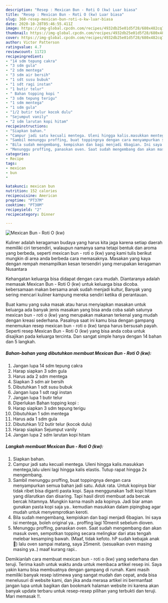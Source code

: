 ```yaml
---
description: "Resep : Mexican Bun - Roti O (kw) Luar biasa"
title: "Resep : Mexican Bun - Roti O (kw) Luar biasa"
slug: 360-resep-mexican-bun-roti-o-kw-luar-biasa
date: 2020-10-28T05:46:55.411Z
image: https://img-global.cpcdn.com/recipes/4932db25e01d5f28/680x482cq70/mexican-bun-roti-o-kw-foto-resep-utama.jpg
thumbnail: https://img-global.cpcdn.com/recipes/4932db25e01d5f28/680x482cq70/mexican-bun-roti-o-kw-foto-resep-utama.jpg
cover: https://img-global.cpcdn.com/recipes/4932db25e01d5f28/680x482cq70/mexican-bun-roti-o-kw-foto-resep-utama.jpg
author: Victor Patterson
ratingvalue: 4.7
reviewcount: 11723
recipeingredient:
- "14 sdm tepung cakra"
- "3 sdm gula"
- "2 sdm mentega"
- "3 sdm air bersih"
- "1 sdt susu bubuk"
- "1 sdt ragi instan"
- "1 butir telur"
- " Bahan topping kopi "
- "3 sdm tepung terigu"
- "1 sdm mentega"
- "1 sdm gula"
- "1/2 butir telur kocok dulu"
- "Sejumput vanily"
- "2 sdm larutan kopi hitam"
recipeinstructions:
- "Siapkan bahan."
- "Campur jadi satu kecuali mentega. Uleni hingga kalis.masukkan mentega,lalu uleni lagi hingga kalis elastis. Tutup rapat hingga 2x mengembang."
- "Sambil menunggu proffing, buat toppingnya dengan cara menyampurkan semua bahan jadi satu. Aduk rata. Untuk kopinya biar tidak ribet bisa diganti pasta kopi. Saya menggunakan 1sdt kopi hitam yang dilarutkan dan disaring. Tapi hasil diroti membuat ada bercak bercak hitamnya. Mungkin karna masih ada kopinya. Jadi biar aman gunakan pasta kopi saja ya.. kemudian masukkan dalam pipingbag agar mudah untuk menyemprotkan keroti."
- "Bila sudah mengembang, kempiskan dan bagi menjadi 6bagian. Ini saya isi mentega, boleh original ya.. proffing lagi 10menit sebelum dioven."
- "Menunggu proffing, panaskan oven. Saat sudah mengembang dan akan masuk oven, sempotkan topping secara melingkar dari atas tengah melebar kesamping bawah. (Maaf, tidak kefoto. hP sudah kebajak anak🙏) lalu oven sampai matang, saya 25menit. (sesuaikan oven masing masing ya..) maaf kurang rapi.."
categories:
- Recipe
tags:
- mexican
- bun
- 

katakunci: mexican bun  
nutrition: 152 calories
recipecuisine: American
preptime: "PT37M"
cooktime: "PT30M"
recipeyield: "2"
recipecategory: Dinner

---
```



![Mexican Bun - Roti O (kw)](https://img-global.cpcdn.com/recipes/4932db25e01d5f28/680x482cq70/mexican-bun-roti-o-kw-foto-resep-utama.jpg)

Kuliner adalah keragaman budaya yang harus kita jaga karena setiap daerah memiliki ciri tersendiri, walaupun namanya sama tetapi bentuk dan aroma yang berbeda, seperti mexican bun - roti o (kw) yang kami tulis berikut mungkin di area anda berbeda cara memasaknya. Masakan yang kaya dengan rempah menampilkan kesan tersendiri yang merupakan keragaman Nusantara

Kehangatan keluarga bisa didapat dengan cara mudah. Diantaranya adalah memasak Mexican Bun - Roti O (kw) untuk keluarga bisa dicoba. kebersamaan makan bersama anak sudah menjadi kultur, Banyak yang sering mencari kuliner kampung mereka sendiri ketika di perantauan.



Buat kamu yang suka masak atau harus menyiapkan masakan untuk keluarga ada banyak jenis masakan yang bisa anda coba salah satunya mexican bun - roti o (kw) yang merupakan makanan terkenal yang mudah dengan kreasi sederhana. Pasalnya saat ini kamu bisa dengan gampang menemukan resep mexican bun - roti o (kw) tanpa harus bersusah payah.
Seperti resep Mexican Bun - Roti O (kw) yang bisa anda coba untuk disajikan pada keluarga tercinta. Dan sangat simple hanya dengan 14 bahan dan 5 langkah.


<!--inarticleads1-->

##### Bahan-bahan yang dibutuhkan membuat Mexican Bun - Roti O (kw):

1. Jangan lupa 14 sdm tepung cakra
1. Harap siapkan 3 sdm gula
1. Harus ada 2 sdm mentega
1. Siapkan 3 sdm air bersih
1. Dibutuhkan 1 sdt susu bubuk
1. Jangan lupa 1 sdt ragi instan
1. Jangan lupa 1 butir telur
1. Diperlukan  Bahan topping kopi :
1. Harap siapkan 3 sdm tepung terigu
1. Dibutuhkan 1 sdm mentega
1. Harus ada 1 sdm gula
1. Dibutuhkan 1/2 butir telur (kocok dulu)
1. Harap siapkan Sejumput vanily
1. Jangan lupa 2 sdm larutan kopi hitam




<!--inarticleads2-->

##### Langkah membuat  Mexican Bun - Roti O (kw):

1. Siapkan bahan.
1. Campur jadi satu kecuali mentega. Uleni hingga kalis.masukkan mentega,lalu uleni lagi hingga kalis elastis. Tutup rapat hingga 2x mengembang.
1. Sambil menunggu proffing, buat toppingnya dengan cara menyampurkan semua bahan jadi satu. Aduk rata. Untuk kopinya biar tidak ribet bisa diganti pasta kopi. Saya menggunakan 1sdt kopi hitam yang dilarutkan dan disaring. Tapi hasil diroti membuat ada bercak bercak hitamnya. Mungkin karna masih ada kopinya. Jadi biar aman gunakan pasta kopi saja ya.. kemudian masukkan dalam pipingbag agar mudah untuk menyemprotkan keroti.
1. Bila sudah mengembang, kempiskan dan bagi menjadi 6bagian. Ini saya isi mentega, boleh original ya.. proffing lagi 10menit sebelum dioven.
1. Menunggu proffing, panaskan oven. Saat sudah mengembang dan akan masuk oven, sempotkan topping secara melingkar dari atas tengah melebar kesamping bawah. (Maaf, tidak kefoto. hP sudah kebajak anak🙏) lalu oven sampai matang, saya 25menit. (sesuaikan oven masing masing ya..) maaf kurang rapi..




Demikianlah cara membuat mexican bun - roti o (kw) yang sederhana dan teruji. Terima kasih untuk waktu anda untuk membaca artikel resep ini. Saya yakin kamu bisa membuatnya dengan gampang di rumah. Kami masih memiliki banyak resep istimewa yang sangat mudah dan cepat, anda bisa menelusuri di website kami, dan jika anda merasa artikel ini bermanfaat jangan lupa untuk bagikan dan bookmark halaman website ini karena akan banyak update terbaru untuk resep-resep pilihan yang terbukti dan teruji. Mari memasak !!. 
